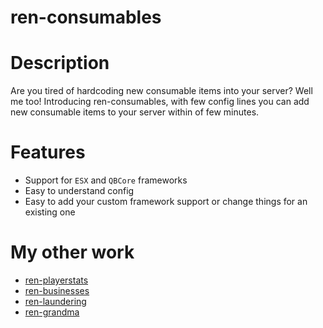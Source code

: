 # ren-consumables

# Description 
Are you tired of hardcoding new consumable items into your server? Well me too! Introducing ren-consumables, with few config lines you can add new consumable items to your server within of few minutes.

# Features
- Support for  ```ESX``` and ```QBCore``` frameworks
- Easy to understand config
- Easy to add your custom framework support or change things for an existing one

# My other work
- [ren-playerstats]([https://github.com/Rencikas/ren-grandma](https://github.com/Rencikas/ren-playerstats))
- [ren-businesses](https://github.com/Rencikas/ren-businesses)
- [ren-laundering](https://github.com/Rencikas/ren-laundering)
- [ren-grandma](https://github.com/Rencikas/ren-grandma)
